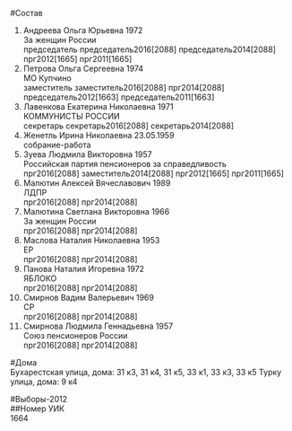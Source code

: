 #Состав  
1. Андреева Ольга Юрьевна 1972  
    За женщин России  
    председатель председатель2016[2088] председатель2014[2088] прг2012[1665] прг2011[1665]  
2. Петрова Ольга Сергеевна 1974  
    МО Купчино  
    заместитель заместитель2016[2088] прг2014[2088] председатель2012[1663] председатель2011[1663]  
3. Лавенкова Екатерина Николаевна 1971  
    КОММУНИСТЫ РОССИИ  
    секретарь секретарь2016[2088] секретарь2014[2088]  
4. Женетль Ирина Николаевна 23.05.1959  
    собрание-работа  
5. Зуева Людмила Викторовна 1957  
    Российская партия пенсионеров за справедливость  
    прг2016[2088] заместитель2014[2088] прг2012[1665] прг2011[1665]  
6. Малютин Алексей Вячеславович 1989  
    ЛДПР  
    прг2016[2088] прг2014[2088]  
7. Малютина Светлана Викторовна 1966  
    За женщин России  
    прг2016[2088] прг2014[2088]  
8. Маслова Наталия Николаевна 1953  
    ЕР  
    прг2016[2088] прг2014[2088]  
9. Панова Наталия Игоревна 1972  
    ЯБЛОКО  
    прг2016[2088] прг2014[2088]  
10. Смирнов Вадим Валерьевич 1969  
    СР  
    прг2016[2088] прг2014[2088]  
11. Смирнова Людмила Геннадьевна 1957  
    Союз пенсионеров России  
    прг2016[2088] прг2014[2088]  
  
#Дома  
Бухарестская улица, дома: 31 к3, 31 к4, 31 к5, 33 к1, 33 к3, 33 к5 Турку улица, дома: 9 к4  
  
#Выборы-2012  
##Номер УИК  
1664  
